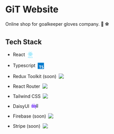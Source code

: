 # GiT Website

Online shop for goalkeeper gloves company. 🧤 ⚽


## Tech Stack

<!-- - React
- TypeScript
- React Router
- Tailwind CSS
- DiasyUI
- Redux Toolkit (soon)
- Firebase (soon)
- Stripe (soon) -->

- <p style="display: flex; gap: .5em; ">React <img src="https://raw.githubusercontent.com/devicons/devicon/master/icons/react/react-original-wordmark.svg" width="20"></p>
- <p style="display: flex; gap: .5em">Typescript <img src="https://raw.githubusercontent.com/devicons/devicon/master/icons/typescript/typescript-original.svg" width="20"></p>
- <p style="display: flex; gap: .5em; ">Redux Toolkit (soon) <img src="https://raw.githubusercontent.com/reduxjs/redux/master/logo/logo.svg" width="20"></p>
- <p style="display: flex; gap: .5em; ">React Router <img src="https://reactrouter.com/_brand/react-router-mark-color.svg" width="20"></p>
- <p style="display: flex; gap: .5em; ">Tailwind CSS <img src="https://tailwindcss.com/_next/static/media/tailwindcss-mark.79614a5f61617ba49a0891494521226b.svg" width="20"></p>
- <p style="display: flex; gap: .5em; ">DaisyUI <img src="https://raw.githubusercontent.com/saadeghi/files/main/daisyui/logo-4.svg" width="20"></p>
- <p style="display: flex; gap: .5em; ">Firebase (soon) <img src="https://www.vectorlogo.zone/util/preview.html?image=/logos/firebase/firebase-ar21.svg" width="20"></p>
- <p style="display: flex; gap: .5em; ">Stripe (soon) <img src="https://www.vectorlogo.zone/util/preview.html?image=/logos/stripe/stripe-ar21.svg" width="20"></p>